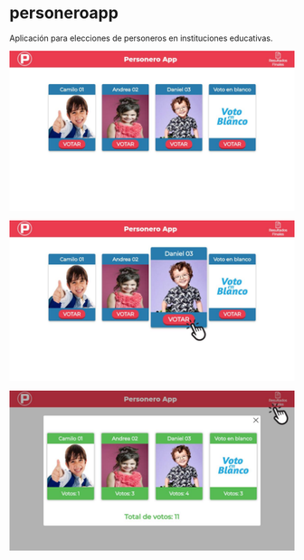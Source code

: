 # personeroapp
Aplicación para elecciones de personeros  en instituciones educativas.

![](https://raw.githubusercontent.com/habithmendoza/personeroapp/master/personeroapp-1.jpg)

![](https://raw.githubusercontent.com/habithmendoza/personeroapp/master/personeroapp-2.jpg)

![](https://raw.githubusercontent.com/habithmendoza/personeroapp/master/personeroapp-3.jpg)
